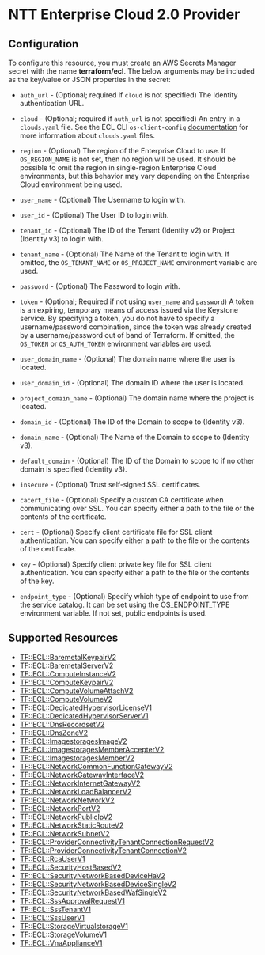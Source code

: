 # NTT Enterprise Cloud 2.0 Provider

## Configuration

To configure this resource, you must create an AWS Secrets Manager secret with the name **terraform/ecl**. The below arguments may be included as the key/value or JSON properties in the secret:

* `auth_url` - (Optional; required if `cloud` is not specified) The Identity
  authentication URL.

* `cloud` - (Optional; required if `auth_url` is not specified) An entry in a
  `clouds.yaml` file. See the ECL CLI `os-client-config`
  [documentation](https://ecl.ntt.com/en/documents/tutorials/eclc/rsts/installation.html)
  for more information about `clouds.yaml` files.

* `region` - (Optional) The region of the Enterprise Cloud to use. If `OS_REGION_NAME` is
  not set, then no region will be used. It should be possible to omit the
  region in single-region Enterprise Cloud environments, but this behavior
  may vary depending on the Enterprise Cloud environment being used.

* `user_name` - (Optional) The Username to login with.

* `user_id` - (Optional) The User ID to login with.

* `tenant_id` - (Optional) The ID of the Tenant (Identity v2) or Project
  (Identity v3) to login with.

* `tenant_name` - (Optional) The Name of the Tenant to login with.
  If omitted, the `OS_TENANT_NAME` or `OS_PROJECT_NAME` environment
  variable are used.

* `password` - (Optional) The Password to login with.

* `token` - (Optional; Required if not using `user_name` and `password`)
  A token is an expiring, temporary means of access issued via the Keystone
  service. By specifying a token, you do not have to specify a username/password
  combination, since the token was already created by a username/password out of
  band of Terraform. If omitted, the `OS_TOKEN` or `OS_AUTH_TOKEN` environment
  variables are used.

* `user_domain_name` - (Optional) The domain name where the user is located.

* `user_domain_id` - (Optional) The domain ID where the user is located.

* `project_domain_name` - (Optional) The domain name where the project is
  located.

* `domain_id` - (Optional) The ID of the Domain to scope to (Identity v3).

* `domain_name` - (Optional) The Name of the Domain to scope to (Identity v3).

* `default_domain` - (Optional) The ID of the Domain to scope to if no other
  domain is specified (Identity v3).

* `insecure` - (Optional) Trust self-signed SSL certificates.

* `cacert_file` - (Optional) Specify a custom CA certificate when communicating
  over SSL. You can specify either a path to the file or the contents of the
  certificate.

* `cert` - (Optional) Specify client certificate file for SSL client
  authentication. You can specify either a path to the file or the contents of
  the certificate.

* `key` - (Optional) Specify client private key file for SSL client
  authentication. You can specify either a path to the file or the contents of
  the key.

* `endpoint_type` - (Optional) Specify which type of endpoint to use from the
  service catalog. It can be set using the OS_ENDPOINT_TYPE environment
  variable. If not set, public endpoints is used.


## Supported Resources

* [TF::ECL::BaremetalKeypairV2](../resources/ecl/TF-ECL-BaremetalKeypairV2/docs/README.md)
* [TF::ECL::BaremetalServerV2](../resources/ecl/TF-ECL-BaremetalServerV2/docs/README.md)
* [TF::ECL::ComputeInstanceV2](../resources/ecl/TF-ECL-ComputeInstanceV2/docs/README.md)
* [TF::ECL::ComputeKeypairV2](../resources/ecl/TF-ECL-ComputeKeypairV2/docs/README.md)
* [TF::ECL::ComputeVolumeAttachV2](../resources/ecl/TF-ECL-ComputeVolumeAttachV2/docs/README.md)
* [TF::ECL::ComputeVolumeV2](../resources/ecl/TF-ECL-ComputeVolumeV2/docs/README.md)
* [TF::ECL::DedicatedHypervisorLicenseV1](../resources/ecl/TF-ECL-DedicatedHypervisorLicenseV1/docs/README.md)
* [TF::ECL::DedicatedHypervisorServerV1](../resources/ecl/TF-ECL-DedicatedHypervisorServerV1/docs/README.md)
* [TF::ECL::DnsRecordsetV2](../resources/ecl/TF-ECL-DnsRecordsetV2/docs/README.md)
* [TF::ECL::DnsZoneV2](../resources/ecl/TF-ECL-DnsZoneV2/docs/README.md)
* [TF::ECL::ImagestoragesImageV2](../resources/ecl/TF-ECL-ImagestoragesImageV2/docs/README.md)
* [TF::ECL::ImagestoragesMemberAccepterV2](../resources/ecl/TF-ECL-ImagestoragesMemberAccepterV2/docs/README.md)
* [TF::ECL::ImagestoragesMemberV2](../resources/ecl/TF-ECL-ImagestoragesMemberV2/docs/README.md)
* [TF::ECL::NetworkCommonFunctionGatewayV2](../resources/ecl/TF-ECL-NetworkCommonFunctionGatewayV2/docs/README.md)
* [TF::ECL::NetworkGatewayInterfaceV2](../resources/ecl/TF-ECL-NetworkGatewayInterfaceV2/docs/README.md)
* [TF::ECL::NetworkInternetGatewayV2](../resources/ecl/TF-ECL-NetworkInternetGatewayV2/docs/README.md)
* [TF::ECL::NetworkLoadBalancerV2](../resources/ecl/TF-ECL-NetworkLoadBalancerV2/docs/README.md)
* [TF::ECL::NetworkNetworkV2](../resources/ecl/TF-ECL-NetworkNetworkV2/docs/README.md)
* [TF::ECL::NetworkPortV2](../resources/ecl/TF-ECL-NetworkPortV2/docs/README.md)
* [TF::ECL::NetworkPublicIpV2](../resources/ecl/TF-ECL-NetworkPublicIpV2/docs/README.md)
* [TF::ECL::NetworkStaticRouteV2](../resources/ecl/TF-ECL-NetworkStaticRouteV2/docs/README.md)
* [TF::ECL::NetworkSubnetV2](../resources/ecl/TF-ECL-NetworkSubnetV2/docs/README.md)
* [TF::ECL::ProviderConnectivityTenantConnectionRequestV2](../resources/ecl/TF-ECL-ProviderConnectivityTenantConnectionRequestV2/docs/README.md)
* [TF::ECL::ProviderConnectivityTenantConnectionV2](../resources/ecl/TF-ECL-ProviderConnectivityTenantConnectionV2/docs/README.md)
* [TF::ECL::RcaUserV1](../resources/ecl/TF-ECL-RcaUserV1/docs/README.md)
* [TF::ECL::SecurityHostBasedV2](../resources/ecl/TF-ECL-SecurityHostBasedV2/docs/README.md)
* [TF::ECL::SecurityNetworkBasedDeviceHaV2](../resources/ecl/TF-ECL-SecurityNetworkBasedDeviceHaV2/docs/README.md)
* [TF::ECL::SecurityNetworkBasedDeviceSingleV2](../resources/ecl/TF-ECL-SecurityNetworkBasedDeviceSingleV2/docs/README.md)
* [TF::ECL::SecurityNetworkBasedWafSingleV2](../resources/ecl/TF-ECL-SecurityNetworkBasedWafSingleV2/docs/README.md)
* [TF::ECL::SssApprovalRequestV1](../resources/ecl/TF-ECL-SssApprovalRequestV1/docs/README.md)
* [TF::ECL::SssTenantV1](../resources/ecl/TF-ECL-SssTenantV1/docs/README.md)
* [TF::ECL::SssUserV1](../resources/ecl/TF-ECL-SssUserV1/docs/README.md)
* [TF::ECL::StorageVirtualstorageV1](../resources/ecl/TF-ECL-StorageVirtualstorageV1/docs/README.md)
* [TF::ECL::StorageVolumeV1](../resources/ecl/TF-ECL-StorageVolumeV1/docs/README.md)
* [TF::ECL::VnaApplianceV1](../resources/ecl/TF-ECL-VnaApplianceV1/docs/README.md)